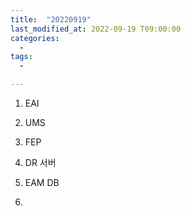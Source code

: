 ```yaml
---
title:  "20220919"
last_modified_at: 2022-09-19 T09:00:00
categories:
  - 
tags: 
  - 

---
```


1. EAI

2. UMS

3. FEP

4. DR 서버

5. EAM DB

6. 
